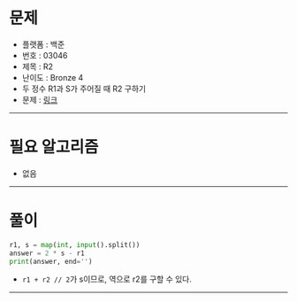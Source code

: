 # 문제
- 플랫폼 : 백준
- 번호 : 03046
- 제목 : R2
- 난이도 : Bronze 4
- 두 정수 R1과 S가 주어질 때 R2 구하기
- 문제 : <a href="https://www.acmicpc.net/problem/3046" target="_blank">링크</a>

---

# 필요 알고리즘
- 없음

---

# 풀이
```python
r1, s = map(int, input().split())
answer = 2 * s - r1
print(answer, end='')
```
- `r1 + r2 // 2`가 s이므로, 역으로 r2를 구할 수 있다.

---
